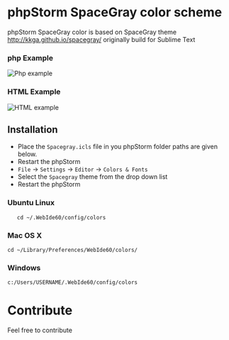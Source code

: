 phpStorm SpaceGray color scheme
==================

phpStorm SpaceGray color is based on SpaceGray theme http://kkga.github.io/spacegray/ originally build for Sublime Text

### php Example ###
![Php example](http://i.imgur.com/hMbxBI7.png)

### HTML Example ###
![HTML example](http://i.imgur.com/6srZPvD.png)

## Installation ##

- Place the `Spacegray.icls` file in you phpStorm folder paths are given below. 
- Restart the phpStorm
- `File` -> `Settings` -> `Editor` -> `Colors & Fonts`
- Select the `Spacegray` theme from the drop down list
- Restart the phpStorm


### Ubuntu Linux ###
       cd ~/.WebIde60/config/colors

### Mac OS X ###

    cd ~/Library/Preferences/WebIde60/colors/

### Windows ###

    c:/Users/USERNAME/.WebIde60/config/colors

# Contribute #

Feel free to contribute 